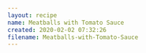 ```yaml
---
layout: recipe
name: Meatballs with Tomato Sauce
created: 2020-02-02 07:32:26
filename: Meatballs-with-Tomato-Sauce
---
```

